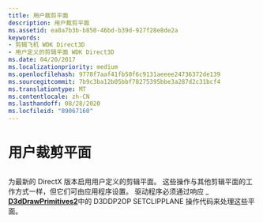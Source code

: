 ```yaml
---
title: 用户裁剪平面
description: 用户裁剪平面
ms.assetid: ea0a7b3b-b850-46bd-b39d-927f28e8de2a
keywords:
- 剪辑飞机 WDK Direct3D
- 用户定义的剪辑平面 WDK Direct3D
ms.date: 04/20/2017
ms.localizationpriority: medium
ms.openlocfilehash: 9778f7aaf41fb50f6c9131aeeee24736372de139
ms.sourcegitcommit: 7b9c3ba12b05bbf78275395bbe3a287d2c31bcf4
ms.translationtype: MT
ms.contentlocale: zh-CN
ms.lasthandoff: 08/28/2020
ms.locfileid: "89067160"
---
```

# <a name="user-clip-planes"></a>用户裁剪平面


## <span id="ddk_user_clip_planes_gg"></span><span id="DDK_USER_CLIP_PLANES_GG"></span>


为最新的 DirectX 版本启用用户定义的剪辑平面。 这些操作与其他剪辑平面的工作方式一样，但它们可由应用程序设置。 驱动程序必须通过响应 \_ [**D3dDrawPrimitives2**](/windows-hardware/drivers/ddi/d3dhal/nc-d3dhal-lpd3dhal_drawprimitives2cb)中的 D3DDP2OP SETCLIPPLANE 操作代码来处理这些平面。

 

